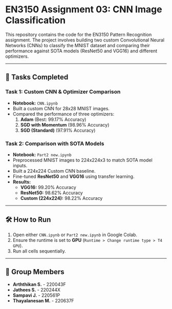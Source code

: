 # EN3150 Assignment 03: CNN Image Classification

This repository contains the code for the EN3150 Pattern Recognition assignment. The project involves building two custom Convolutional Neural Networks (CNNs) to classify the MNIST dataset and comparing their performance against SOTA models (ResNet50 and VGG16) and different optimizers.

---

## 🚀 Tasks Completed

### Task 1: Custom CNN & Optimizer Comparison
* **Notebook:** `CNN.ipynb`
* Built a custom CNN for 28x28 MNIST images.
* Compared the performance of three optimizers:
    1.  **Adam** (Best: 99.17% Accuracy)
    2.  **SGD with Momentum** (98.96% Accuracy)
    3.  **SGD (Standard)** (97.91% Accuracy)

### Task 2: Comparison with SOTA Models
* **Notebook:** `Part2 new.ipynb`
* Preprocessed MNIST images to 224x224x3 to match SOTA model inputs.
* Built a 224x224 Custom CNN baseline.
* Fine-tuned **ResNet50** and **VGG16** using transfer learning.
* **Results:**
    * **VGG16:** 99.20% Accuracy
    * **ResNet50:** 98.62% Accuracy
    * **Custom (224x224):** 98.22% Accuracy

---

## 🛠️ How to Run

1.  Open either `CNN.ipynb` or `Part2 new.ipynb` in Google Colab.
2.  Ensure the runtime is set to **GPU** (`Runtime > Change runtime type > T4 GPU`).
3.  Run all cells sequentially.

---

## 👥 Group Members

* **Arththikan S.** - 220043F
* **Jathees S.** - 220244X
* **Sampavi J.** - 220561P
* **Thayalanesan M.** - 220637F
